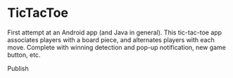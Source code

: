# TicTacToe

First attempt at an Android app (and Java in general). This tic-tac-toe app associates players with a board piece, and alternates players with each move.
Complete with winning detection and pop-up notification, new game button, etc.

Publish

